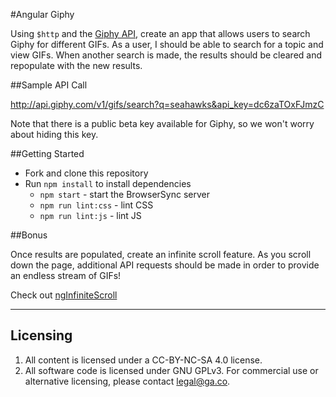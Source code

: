 #Angular Giphy

Using `$http` and the [Giphy API](https://github.com/Giphy/GiphyAPI), create an app that allows users to search Giphy for different GIFs. As a user, I should be able to search for a topic and view GIFs. When another search is made, the results should be cleared and repopulate with the new results.

##Sample API Call

http://api.giphy.com/v1/gifs/search?q=seahawks&api_key=dc6zaTOxFJmzC   

Note that there is a public beta key available for Giphy, so we won't worry about hiding this key.

##Getting Started

* Fork and clone this repository
* Run `npm install` to install dependencies
  * `npm start` - start the BrowserSync server
  * `npm run lint:css` - lint CSS
  * `npm run lint:js` - lint JS

##Bonus

Once results are populated, create an infinite scroll feature. As you scroll down the page, additional API requests should be made in order to provide an endless stream of GIFs!

Check out [ngInfiniteScroll](https://sroze.github.io/ngInfiniteScroll/)

---

## Licensing
1. All content is licensed under a CC-BY-NC-SA 4.0 license.
2. All software code is licensed under GNU GPLv3. For commercial use or alternative licensing, please contact legal@ga.co.
